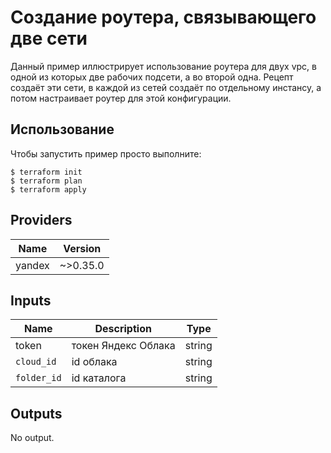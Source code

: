 # Создание роутера, связывающего две сети

Данный пример иллюстрирует использование роутера для двух vpc, в одной из которых две рабочих подсети, а во второй одна. Рецепт создаёт эти сети, в каждой из сетей создаёт по отдельному инстансу, а потом настраивает роутер для этой конфигурации.

## Использование

Чтобы запустить пример просто выполните:
```
$ terraform init
$ terraform plan
$ terraform apply
```

## Providers

| Name   | Version  |
|--------|----------|
| yandex | ~>0.35.0 |

## Inputs

| Name        | Description             | Type   |
|-------------|-------------------------|--------|
| token       | токен Яндекс Облака     | string |
| `cloud_id`  | id облака               | string |
| `folder_id` | id каталога             | string |

## Outputs

No output.
